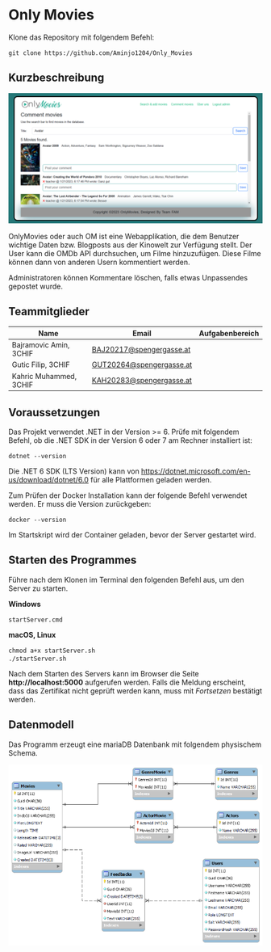 # Only Movies

Klone das Repository mit folgendem Befehl:

```
git clone https://github.com/Aminjo1204/Only_Movies
```

## Kurzbeschreibung

![](screenshot.png)

OnlyMovies oder auch OM ist eine Webapplikation, die dem Benutzer wichtige Daten bzw. Blogposts aus der Kinowelt zur Verfügung stellt. Der User kann die OMDb API durchsuchen, um Filme hinzuzufügen. Diese Filme können dann von anderen Usern kommentiert werden.

Administratoren können Kommentare löschen, falls etwas Unpassendes gepostet wurde.

## Teammitglieder

| Name                   | Email                    | Aufgabenbereich |
| ---------------------- | ------------------------ | --------------- |
| Bajramovic Amin, 3CHIF | BAJ20217@spengergasse.at |                 |
| Gutic Filip, 3CHIF     | GUT20264@spengergasse.at |                 |
| Kahric Muhammed, 3CHIF | KAH20283@spengergasse.at |                 |

## Voraussetzungen

Das Projekt verwendet .NET in der Version >= 6. Prüfe mit folgendem Befehl, ob die .NET SDK in der
Version 6 oder 7 am Rechner installiert ist:

```
dotnet --version
```

Die .NET 6 SDK (LTS Version) kann von https://dotnet.microsoft.com/en-us/download/dotnet/6.0 für alle
Plattformen geladen werden.

Zum Prüfen der Docker Installation kann der folgende Befehl verwendet werden. Er muss die Version
zurückgeben:

```
docker --version
```

Im Startskript wird der Container geladen, bevor der Server gestartet wird.

## Starten des Programmes

Führe nach dem Klonen im Terminal den folgenden Befehl aus, um den Server zu starten.

**Windows**

```
startServer.cmd
```

**macOS, Linux**

```
chmod a+x startServer.sh
./startServer.sh
```

Nach dem Starten des Servers kann im Browser die Seite **http://localhost:5000**
aufgerufen werden. Falls die Meldung erscheint, dass das Zertifikat nicht geprüft werden kann,
muss mit *Fortsetzen* bestätigt werden.

## Datenmodell

Das Programm erzeugt eine mariaDB Datenbank mit folgendem physischem Schema.

![](data_model_0937.png)
